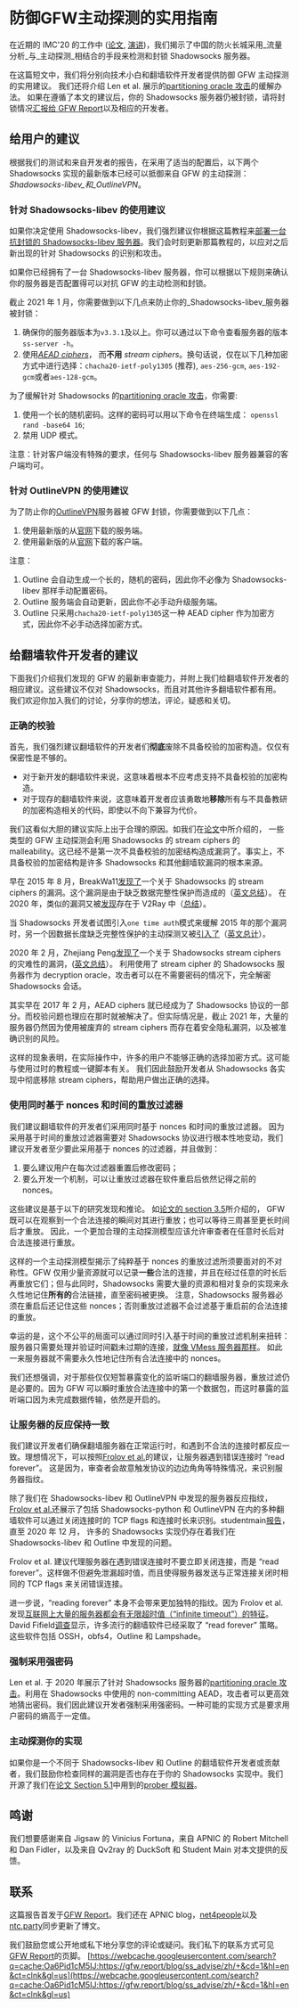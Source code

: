 # 防御GFW主动探测的实用指南
在近期的 IMC'20 的工作中 ([论文](https://gfw.report/publications/imc20/data/paper/shadowsocks.pdf), [演讲](https://gfw.report/talks/imc20/zh/))，我们揭示了中国的防火长城采用_流量分析_与_主动探测_相结合的手段来检测和封锁 Shadowsocks 服务器。

在这篇短文中，我们将分别向技术小白和翻墙软件开发者提供防御 GFW 主动探测的实用建议。 我们还将介绍 Len et al. 展示的[partitioning oracle 攻击](https://www.usenix.org/system/files/sec21summer_len.pdf#page=13)的缓解办法。 如果在遵循了本文的建议后，你的 Shadowsocks 服务器仍被封锁，请将封锁情况[汇报给 GFW Report](https://gfw.report/)以及相应的开发者。

## 给用户的建议[](https://gfw.report/search?q=cache:Oa6Pid1cM5IJ:https://gfw.report/blog/ss_advise/zh/+&cd=1&hl=en&ct=clnk&gl=us#%E7%BB%99%E7%94%A8%E6%88%B7%E7%9A%84%E5%BB%BA%E8%AE%AE)

根据我们的测试和来自开发者的报告，在采用了适当的配置后，以下两个 Shadowsocks 实现的最新版本已经可以抵御来自 GFW 的主动探测：_Shadowsocks-libev_和_OutlineVPN_。

### 针对 Shadowsocks-libev 的使用建议[](https://gfw.report/search?q=cache:Oa6Pid1cM5IJ:https://gfw.report/blog/ss_advise/zh/+&cd=1&hl=en&ct=clnk&gl=us#%E9%92%88%E5%AF%B9shadowsocks-libev%E7%9A%84%E4%BD%BF%E7%94%A8%E5%BB%BA%E8%AE%AE)

如果你决定使用 Shadowsocks-libev，我们强烈建议你根据这篇教程来[部署一台抗封锁的 Shadowsocks-libev 服务器](https://gfw.report/blog/ss_tutorial/zh/)。我们会时刻更新那篇教程的，以应对之后新出现的针对 Shadowsocks 的识别和攻击。

如果你已经拥有了一台 Shadowsocks-libev 服务器，你可以根据以下规则来确认你的服务器是否配置得可以对抗 GFW 的主动检测和封锁。

截止 2021 年 1 月，你需要做到以下几点来防止你的_Shadowsocks-libev_服务器被封锁：

1.  确保你的服务器版本为`v3.3.1`及以上。你可以通过以下命令查看服务器的版本`ss-server -h`。
2.  使用[_AEAD ciphers_](https://shadowsocks.org/en/spec/AEAD-Ciphers.html)， 而**不用** _stream ciphers_。换句话说，仅在以下几种加密方式中进行选择：`chacha20-ietf-poly1305` (推荐), `aes-256-gcm`, `aes-192-gcm`或者`aes-128-gcm`。

为了缓解针对 Shadowsocks 的[partitioning oracle 攻击](https://www.usenix.org/system/files/sec21summer_len.pdf#page=13)，你需要:

1.  使用一个长的随机密码。这样的密码可以用以下命令在终端生成： `openssl rand -base64 16`;
2.  禁用 UDP 模式。

注意：针对客户端没有特殊的要求，任何与 Shadowsocks-libev 服务器兼容的客户端均可。

### 针对 OutlineVPN 的使用建议[](https://gfw.report/search?q=cache:Oa6Pid1cM5IJ:https://gfw.report/blog/ss_advise/zh/+&cd=1&hl=en&ct=clnk&gl=us#%E9%92%88%E5%AF%B9outlinevpn%E7%9A%84%E4%BD%BF%E7%94%A8%E5%BB%BA%E8%AE%AE)

为了防止你的[OutlineVPN](https://getoutline.org/)服务器被 GFW 封锁，你需要做到以下几点：

1.  使用最新版的从[官网](https://getoutline.org/)下载的服务端。
2.  使用最新版的从[官网](https://getoutline.org/)下载的客户端。

注意：

1.  Outline 会自动生成一个长的，随机的密码，因此你不必像为 Shadowsocks-libev 那样手动配置密码。
2.  Outline 服务端会自动更新，因此你不必手动升级服务端。
3.  Outline 只采用`chacha20-ietf-poly1305`这一种 AEAD cipher 作为加密方式，因此你不必手动选择加密方式。

## 给翻墙软件开发者的建议[](https://gfw.report/search?q=cache:Oa6Pid1cM5IJ:https://gfw.report/blog/ss_advise/zh/+&cd=1&hl=en&ct=clnk&gl=us#%E7%BB%99%E7%BF%BB%E5%A2%99%E8%BD%AF%E4%BB%B6%E5%BC%80%E5%8F%91%E8%80%85%E7%9A%84%E5%BB%BA%E8%AE%AE)

下面我们介绍我们发现的 GFW 的最新审查能力，并附上我们给翻墙软件开发者的相应建议。这些建议不仅对 Shadowsocks，而且对其他许多翻墙软件都有用。 我们欢迎你加入我们的讨论，分享你的想法，评论，疑惑和关切。

### 正确的校验[](https://gfw.report/search?q=cache:Oa6Pid1cM5IJ:https://gfw.report/blog/ss_advise/zh/+&cd=1&hl=en&ct=clnk&gl=us#%E6%AD%A3%E7%A1%AE%E7%9A%84%E6%A0%A1%E9%AA%8C)

首先，我们强烈建议翻墙软件的开发者们**彻底**废除不具备校验的加密构造。仅仅有保密性是不够的。

-   对于新开发的翻墙软件来说，这意味着根本不应考虑支持不具备校验的加密构造。
-   对于现存的翻墙软件来说，这意味着开发者应该勇敢地**移除**所有与不具备教研的加密构造相关的代码，即使以不向下兼容为代价。

我们这看似大胆的建议实际上出于合理的原因。如我们在[论文](https://gfw.report/publications/imc20/data/paper/shadowsocks.pdf#page=7)中所介绍的， 一些类型的 GFW 主动探测会利用 Shadowsocks 的 stream ciphers 的 malleability。这已经不是第一次不具备校验的加密结构造成漏洞了。事实上，不具备校验的加密结构是许多 Shadowsocks 和其他翻墙软漏洞的根本来源。

早在 2015 年 8 月，BreakWa11[发现了](https://web.archive.org/web/20160829052958/https://github.com/breakwa11/shadowsocks-rss/issues/38)一个关于 Shadowsocks 的 stream ciphers 的漏洞。这个漏洞是由于缺乏数据完整性保护而造成的（[英文总结](https://groups.google.com/d/msg/traffic-obf/CWO0peBJLGc/Py-clLSTBwAJ)）。 在 2020 年，类似的漏洞又被[发现](https://github.com/v2ray/v2ray-core/issues/2523)存在于 V2Ray 中（[总结](https://gfw.report/blog/v2ray_weaknesses/zh/)）。

当 Shadowsocks 开发者试图引入`one time auth`模式来缓解 2015 年的那个漏洞时，另一个因数据长度缺乏完整性保护的主动探测又被[引入了](https://web.archive.org/web/20191002190325/https://printempw.github.io/why-do-shadowsocks-deprecate-ota/)（[英文总计](https://groups.google.com/d/msg/traffic-obf/CWO0peBJLGc/Py-clLSTBwAJ)）。

2020 年 2 月，Zhejiang Peng[发现了](https://github.com/edwardz246003/shadowsocks)一个关于 Shadowsocks stream ciphers 的灾难性的漏洞，([英文总结](https://github.com/net4people/bbs/issues/24)）。 利用使用了 stream cipher 的 Shadowsocks 服务器作为 decryption oracle，攻击者可以在不需要密码的情况下，完全解密 Shadowsocks 会话。

其实早在 2017 年 2 月，AEAD ciphers 就已经成为了 Shadowsocks 协议的一部分。而校验问题也理应在那时就被解决了。但实际情况是，截止 2021 年，大量的服务器仍然因为使用被废弃的 stream ciphers 而存在着安全隐私漏洞，以及被准确识别的风险。

这样的现象表明，在实际操作中，许多的用户不能够正确的选择加密方式。这可能与使用过时的教程或一键脚本有关。 我们因此鼓励开发者从 Shadowsocks 各实现中彻底移除 stream ciphers，帮助用户做出正确的选择。

### 使用同时基于 nonces 和时间的重放过滤器[](https://gfw.report/search?q=cache:Oa6Pid1cM5IJ:https://gfw.report/blog/ss_advise/zh/+&cd=1&hl=en&ct=clnk&gl=us#%E4%BD%BF%E7%94%A8%E5%90%8C%E6%97%B6%E5%9F%BA%E4%BA%8Enonces%E5%92%8C%E6%97%B6%E9%97%B4%E7%9A%84%E9%87%8D%E6%94%BE%E8%BF%87%E6%BB%A4%E5%99%A8)

我们建议翻墙软件的开发者们采用同时基于 nonces 和时间的重放过滤器。 因为采用基于时间的重放过滤器需要对 Shadowsocks 协议进行根本性地变动，我们建议开发者至少要此采用基于 nonces 的过滤器，并且做到：

1.  要么建议用户在每次过滤器重置后修改密码；
2.  要么开发一个机制，可以让重放过滤器在软件重启后依然记得之前的 nonces。

这些建议是基于以下的研究发现和推论。 如[论文的 section 3.5](https://gfw.report/publications/imc20/data/paper/shadowsocks.pdf#page=5)所介绍的， GFW 既可以在观察到一个合法连接的瞬间对其进行重放；也可以等待三周甚至更长时间后才重放。 因此，一个更加合理的主动探测模型应该允许审查者在任意时长后对合法连接进行重放。

这样的一个主动探测模型揭示了纯粹基于 nonces 的重放过滤所须要面对的不对称性。GFW 仅用少量资源就可以记录**一些**合法的连接，并且在经过任意的时长后再重放它们；但与此同时，Shadowsocks 需要大量的资源和相对复杂的实现来永久性地记住**所有的**合法链接，直至密码被更换。 注意，Shadowsocks 服务器必须在重启后还记住这些 nonces；否则重放过滤器不会过滤基于重启前的合法连接的重放。

幸运的是，这个不公平的局面可以通过同时引入基于时间的重放过滤机制来扭转：服务器只需要处理并验证时间戳未过期的连接，[就像 VMess 服务器那样](https://gfw.report/blog/v2ray_weaknesses/en/)。 如此一来服务器就不需要永久性地记住所有合法连接中的 nonces。

我们还想强调，对于那些仅仅短暂暴露变化的监听端口的翻墙服务器，重放过滤仍是必要的。因为 GFW 可以瞬时重放合法连接中的第一个数据包，而这时暴露的监听端口因为未完成数据传输，依然是开启的。

### 让服务器的反应保持一致[](https://gfw.report/search?q=cache:Oa6Pid1cM5IJ:https://gfw.report/blog/ss_advise/zh/+&cd=1&hl=en&ct=clnk&gl=us#%E8%AE%A9%E6%9C%8D%E5%8A%A1%E5%99%A8%E7%9A%84%E5%8F%8D%E5%BA%94%E4%BF%9D%E6%8C%81%E4%B8%80%E8%87%B4)

我们建议开发者们确保翻墙服务器在正常运行时，和遇到不合法的连接时都反应一致。理想情况下，可以按照[Frolov et al.](https://censorbib.nymity.ch/pdf/Frolov2020a.pdf#page=12)的建议，让服务器遇到错误连接时 “read forever”。 这是因为，审查者会故意触发协议的边边角角等特殊情况，来识别服务器指纹。

除了我们在 Shadowsocks-libev 和 OutlineVPN 中发现的服务器反应指纹，[Frolov et al.](https://censorbib.nymity.ch/pdf/Frolov2020a.pdf#page=11)还展示了包括 Shadowsocks-python 和 OutlineVPN 在内的多种翻墙软件可以通过关闭连接时的 TCP flags 和连接时长来识别。studentmain[报告](https://github.com/net4people/bbs/issues/22#issuecomment-744704701)，直至 2020 年 12 月， 许多的 Shadowsocks 实现仍存在着我们在 Shadowsocks-libev 和 Outline 中发现的问题。

Frolov et al. 建议代理服务器在遇到错误连接时不要立即关闭连接，而是 “read forever”。这样做不但避免泄漏超时值，而且使得服务器发送与正常连接关闭时相同的 TCP flags 来关闭错误连接。

进一步说，“reading forever” 本身不会带来更加独特的指纹。因为 Frolov et al. 发现[互联网上大量的服务器都会有无限超时值（“infinite timeout”）的特征](https://censorbib.nymity.ch/pdf/Frolov2020a.pdf#page=12)。David Fifield[调查](https://github.com/net4people/bbs/issues/26#issuecomment-599712288)显示，许多流行的翻墙软件已经采取了 “read forever” 策略。这些软件包括 OSSH，obfs4，Outline 和 Lampshade。

### 强制采用强密码[](https://gfw.report/search?q=cache:Oa6Pid1cM5IJ:https://gfw.report/blog/ss_advise/zh/+&cd=1&hl=en&ct=clnk&gl=us#%E5%BC%BA%E5%88%B6%E9%87%87%E7%94%A8%E5%BC%BA%E5%AF%86%E7%A0%81)

Len et al. 于 2020 年展示了针对 Shadowsocks 服务器的[partitioning oracle 攻击](https://www.usenix.org/system/files/sec21summer_len.pdf#page=13)。利用在 Shadowsocks 中使用的 non-committing AEAD，攻击者可以更高效地猜出密码。我们因此建议开发者强制采用强密码。一种可能的实现方式是要求用户密码的熵高于一定值。

### 主动探测你的实现[](https://gfw.report/search?q=cache:Oa6Pid1cM5IJ:https://gfw.report/blog/ss_advise/zh/+&cd=1&hl=en&ct=clnk&gl=us#%E4%B8%BB%E5%8A%A8%E6%8E%A2%E6%B5%8B%E4%BD%A0%E7%9A%84%E5%AE%9E%E7%8E%B0)

如果你是一个不同于 Shadowsocks-libev 和 Outline 的翻墙软件开发者或贡献者，我们鼓励你检查同样的漏洞是否也存在于你的 Shadowsocks 实现中。我们开源了我们在[论文 Section 5.1](https://gfw.report/publications/imc20/data/paper/shadowsocks.pdf#page=8)中用到的[prober 模拟器](https://gfw.report/publications/imc20/data/code/prober_simulator/)。

## 鸣谢[](https://gfw.report/search?q=cache:Oa6Pid1cM5IJ:https://gfw.report/blog/ss_advise/zh/+&cd=1&hl=en&ct=clnk&gl=us#%E9%B8%A3%E8%B0%A2)

我们想要感谢来自 Jigsaw 的 Vinicius Fortuna，来自 APNIC 的 Robert Mitchell 和 Dan Fidler，以及来自 Qv2ray 的 DuckSoft 和 Student Main 对本文提供的反馈。

## 联系[](https://gfw.report/search?q=cache:Oa6Pid1cM5IJ:https://gfw.report/blog/ss_advise/zh/+&cd=1&hl=en&ct=clnk&gl=us#%E8%81%94%E7%B3%BB)

这篇报告首发于[GFW Report](https://gfw.report/blog/ss_advise/zh/)。我们还在 APNIC blog，[net4people](https://github.com/net4people/bbs/issues/58)以及[ntc.party](https://ntc.party/t/a-practical-guide-to-defend-against-the-gfws-latest-active-probing/847)同步更新了博文。

我们鼓励您或公开地或私下地分享您的评论或疑问。我们私下的联系方式可见[GFW Report](https://gfw.report/)的页脚。 
 [https://webcache.googleusercontent.com/search?q=cache:Oa6Pid1cM5IJ:https://gfw.report/blog/ss_advise/zh/+&cd=1&hl=en&ct=clnk&gl=us](https://webcache.googleusercontent.com/search?q=cache:Oa6Pid1cM5IJ:https://gfw.report/blog/ss_advise/zh/+&cd=1&hl=en&ct=clnk&gl=us)
